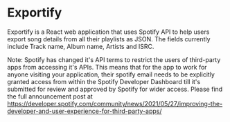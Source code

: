 # Exportify
Exportify is a React web application that uses Spotify API to help users export song details from all their playlists as JSON. The fields currently include Track name, Album name, Artists and ISRC.

Note: Spotify has changed it's API terms to restrict the users of third-party apps from accessing it's APIs. This means that for the app to work for anyone visiting your application, their spotify email needs to be explicitly granted access from within the Spotify Developer Dashboard till it's submitted for review and approved by Spotify for wider access. Please find the full announcement post at https://developer.spotify.com/community/news/2021/05/27/improving-the-developer-and-user-experience-for-third-party-apps/
